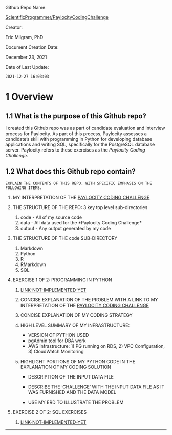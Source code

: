 <!-- <table> -->
<!--   <tbody> -->
<!--     <tr> -->
<!--       <td> -->
<!--         Github Repo Name: -->
<!--       </td> -->
<!--       <td> -->
<!--          <a href="https://github.com/ScientificProgrammer/PaylocityCodingChallenge">ScientificProgrammer/PaylocityCodingChallenge</a> -->
<!--       </td> -->
<!--     </tr> -->
<!--     <tr> -->
<!--       <td> -->
<!--         Author: -->
<!--       </td> -->
<!--       <td> -->
<!--         Eric Milgram, PhD -->
<!--       </td> -->
<!--     </tr> -->
<!--     <tr> -->
<!--       <td> -->
<!--         Document Creation Date -->
<!--       </td> -->
<!--       <td> -->
<!--         December 23, 2021 -->
<!--       </td> -->
<!--     </tr> -->
<!--     <tr> -->
<!--       <td> -->
<!--         Date of Last Update: -->
<!--       </td> -->
<!--       <td> -->
<!--         ``2021-12-27 16:03:03`` -->
<!--       </td> -->
<!--     </tr> -->
<!--   </tbody> -->
<!-- </table> -->

<div id="titleBox">

<div class="titleBoxRow">

<div class="titleBoxItemDescriptor">

Github Repo Name:

</div>

<div class="titleBoxItemValue">

[ScientificProgrammer/PaylocityCodingChallenge](%22https://github.com/ScientificProgrammer/PaylocityCodingChallenge%22)

</div>

</div>

<div class="titleBoxRow">

<div class="titleBoxItemDescriptor">

Creator:

</div>

<div class="titleBoxItemValue">

Eric Milgram, PhD

</div>

</div>

<div class="titleBoxRow">

<div class="titleBoxItemDescriptor">

Document Creation Date:

</div>

<div class="titleBoxItemValue">

December 23, 2021

</div>

</div>

<div class="titleBoxRow">

<div class="titleBoxItemDescriptor">

Date of Last Update:

</div>

<div class="titleBoxItemValue">

`2021-12-27 16:03:03`

</div>

</div>

</div>

# 1 Overview

## 1.1 What is the purpose of this Github repo?

I created this Github repo was as part of candidate evaluation and
interview process for Paylocity. As part of this process, Paylocity
assesses a candidate’s skill with programming in Python for developing
database applications and writing SQL, specifically for the PostgreSQL
database server. Paylocity refers to these exercises as the *Paylocity
Coding Challenge*.

## 1.2 What does this Github repo contain?

<div class="proofingOnlyContainer">

<div>

    EXPLAIN THE CONTENTS OF THIS REPO, WITH SPECIFIC EMPHASIS ON THE
    FOLLOWING ITEMS.

</div>

<ol>
<li>
MY INTERPRETATION OF THE
<a href='``D:/GoogleDrive/eric.milgram/Career/Job Prospects/2021-11-09 Paylocity/020 Paylocity Coding Challenge/Paylocity Coding Challenge/./code/Markdown/paylocity_coding_challenge_overview.md``'>PAYLOCITY
CODING CHALLENGE</a>
</li>
<li>
<p>
THE STRUCTURE OF THE REPO: 3 key top level sub-directories
</p>
<ol>
<li>
<span class="sourceCodeText">code</span> - All of my source code
</li>
<li>
<span class="sourceCodeText">data</span> - All data used for the
*Paylocity Coding Challenge*
</li>
<li>
<span class="sourceCodeText">output</span> - Any output generated by my
code
</li>
</ol>
</li>
<li>
<p>
THE STRUCTURE OF THE <span class="sourceCodeText">code</span>
SUB-DIRECTORY
</p>
<ol>
<li>
<span class="sourceCodeText">Markdown</span>
</li>
<li>
<span class="sourceCodeText">Python</span>
</li>
<li>
<span class="sourceCodeText">R</span>
</li>
<li>
<span class="sourceCodeText">RMarkdown</span>
</li>
<li>
<span class="sourceCodeText">SQL</span>
</li>
</ol>
</li>
<li>
<p>
EXERCISE 1 OF 2: PROGRAMMING IN PYTHON
</p>
<ol>
<li>
<a href='https://example.com'>LINK-NOT-IMPLEMENTED-YET</a>
</li>
<li>
<p>
CONCISE EXPLANATION OF THE PROBLEM WITH A LINK TO MY INTERPRETATION OF
THE
<a href='``D:/GoogleDrive/eric.milgram/Career/Job Prospects/2021-11-09 Paylocity/020 Paylocity Coding Challenge/Paylocity Coding Challenge/./code/Markdown/paylocity_coding_challenge_overview.md``'>PAYLOCITY
CODING CHALLENGE</a>
</p>
</li>
<li>
<p>
CONCISE EXPLANATION OF MY CODING STRATEGY
</p>
</li>
<li>
<p>
HIGH LEVEL SUMMARY OF MY INFRASTRUCTURE:
</p>
<ul>
<li>
VERSION OF PYTHON USED
</li>
<li>
pgAdmin tool for DBA work
</li>
<li>
AWS Infrastructure: 1) PG running on RDS, 2) VPC Configuration, 3)
CloudWatch Monitoring
</li>
</ul
        </li>
<li>
<p>
HIGHLIGHT PORTIONS OF MY PYTHON CODE IN THE EXPLANATION OF MY CODING
SOLUTION
</p>
<ul>
<li>
<p>
DESCRIPTION OF THE INPUT DATA FILE
</p>
</li>
<li>
<p>
DESCRIBE THE ‘CHALLENGE’ WITH THE INPUT DATA FILE AS IT WAS FURNISHED
AND THE DATA MODEL
</p>
</li>
<li>
<p>
USE MY ERD TO ILLUSTRATE THE PROBLEM
</p>
</li>
<ul>
</li>
</ol>
</li>
<li>
<p>
EXERCISE 2 OF 2: SQL EXERCISES
</p>
<ol>
<li>
<a href='https://example.com'>LINK-NOT-IMPLEMENTED-YET</a>
</li>
</ol>
</li>
</ol>
</div>

------------------------------------------------------------------------
